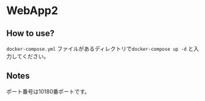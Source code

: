 # WebApp2

## How to use?

``` docker-compose.yml ``` ファイルがあるディレクトリで``` docker-compose up -d ``` と入力してください。

## Notes

ポート番号は10180番ポートです。  

